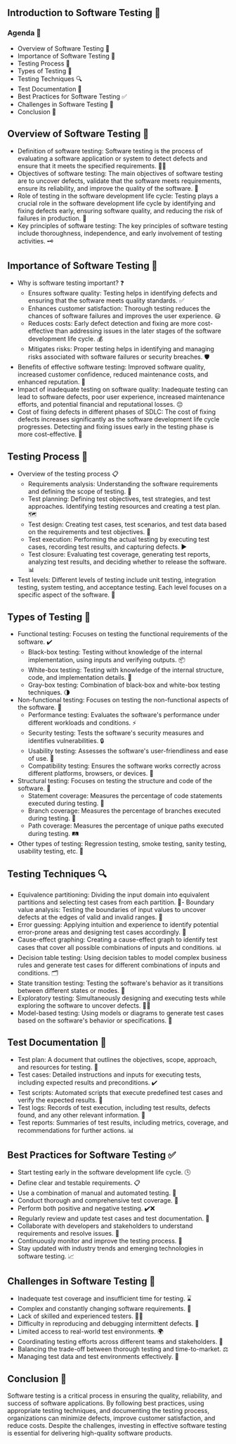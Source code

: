 ## Introduction to Software Testing 🧪

### Agenda 📅

- Overview of Software Testing 📝
- Importance of Software Testing 🌟
- Testing Process 🔄
- Types of Testing 📑
- Testing Techniques 🔍
- Test Documentation 📄
- Best Practices for Software Testing ✅
- Challenges in Software Testing 🚧
- Conclusion 🎉

## Overview of Software Testing 📝

- Definition of software testing: Software testing is the process of evaluating a software application or system to detect defects and ensure that it meets the specified requirements. 🕵️‍♂️
- Objectives of software testing: The main objectives of software testing are to uncover defects, validate that the software meets requirements, ensure its reliability, and improve the quality of the software. 🎯
- Role of testing in the software development life cycle: Testing plays a crucial role in the software development life cycle by identifying and fixing defects early, ensuring software quality, and reducing the risk of failures in production. 🚀
- Key principles of software testing: The key principles of software testing include thoroughness, independence, and early involvement of testing activities. 🗝️

## Importance of Software Testing 🌟

- Why is software testing important? ❓
  - Ensures software quality: Testing helps in identifying defects and ensuring that the software meets quality standards. ✅
  - Enhances customer satisfaction: Thorough testing reduces the chances of software failures and improves the user experience. 😃
  - Reduces costs: Early defect detection and fixing are more cost-effective than addressing issues in the later stages of the software development life cycle. 💰
  - Mitigates risks: Proper testing helps in identifying and managing risks associated with software failures or security breaches. 🛡️
- Benefits of effective software testing: Improved software quality, increased customer confidence, reduced maintenance costs, and enhanced reputation. 🌟
- Impact of inadequate testing on software quality: Inadequate testing can lead to software defects, poor user experience, increased maintenance efforts, and potential financial and reputational losses. 😔
- Cost of fixing defects in different phases of SDLC: The cost of fixing defects increases significantly as the software development life cycle progresses. Detecting and fixing issues early in the testing phase is more cost-effective. 💸

## Testing Process 🔄

- Overview of the testing process 📋
  - Requirements analysis: Understanding the software requirements and defining the scope of testing. 📑
  - Test planning: Defining test objectives, test strategies, and test approaches. Identifying testing resources and creating a test plan. 🗺️
  - Test design: Creating test cases, test scenarios, and test data based on the requirements and test objectives. 📝
  - Test execution: Performing the actual testing by executing test cases, recording test results, and capturing defects. ▶️
  - Test closure: Evaluating test coverage, generating test reports, analyzing test results, and deciding whether to release the software. 📊
- Test levels: Different levels of testing include unit testing, integration testing, system testing, and acceptance testing. Each level focuses on a specific aspect of the software. 🔬

## Types of Testing 📑

- Functional testing: Focuses on testing the functional requirements of the software. ✔️
  - Black-box testing: Testing without knowledge of the internal implementation, using inputs and verifying outputs. 📦
  - White-box testing: Testing with knowledge of the internal structure, code, and implementation details. 📄
  - Gray-box testing: Combination of black-box and white-box testing techniques. 🌗
- Non-functional testing: Focuses on testing the non-functional aspects of the software. 🚀
  - Performance testing: Evaluates the software's performance under different workloads and conditions. ⚡
  - Security testing: Tests the software's security measures and identifies vulnerabilities. 🔒
  - Usability testing: Assesses the software's user-friendliness and ease of use. 👤
  - Compatibility testing: Ensures the software works correctly across different platforms, browsers, or devices. 🔄
- Structural testing: Focuses on testing the structure and code of the software. 🧱
  - Statement coverage: Measures the percentage of code statements executed during testing. 📝
  - Branch coverage: Measures the percentage of branches executed during testing. 🌳
  - Path coverage: Measures the percentage of unique paths executed during testing. 🛤️
- Other types of testing: Regression testing, smoke testing, sanity testing, usability testing, etc. 🔄

## Testing Techniques 🔍

- Equivalence partitioning: Dividing the input domain into equivalent partitions and selecting test cases from each partition. 🧩- Boundary value analysis: Testing the boundaries of input values to uncover defects at the edges of valid and invalid ranges. 🚧
- Error guessing: Applying intuition and experience to identify potential error-prone areas and designing test cases accordingly. 🤔
- Cause-effect graphing: Creating a cause-effect graph to identify test cases that cover all possible combinations of inputs and conditions. 📊
- Decision table testing: Using decision tables to model complex business rules and generate test cases for different combinations of inputs and conditions. 🗂️
- State transition testing: Testing the software's behavior as it transitions between different states or modes. 🔀
- Exploratory testing: Simultaneously designing and executing tests while exploring the software to uncover defects. 🕵️‍♀️
- Model-based testing: Using models or diagrams to generate test cases based on the software's behavior or specifications. 📐

## Test Documentation 📄

- Test plan: A document that outlines the objectives, scope, approach, and resources for testing. 📝
- Test cases: Detailed instructions and inputs for executing tests, including expected results and preconditions. ✔️
- Test scripts: Automated scripts that execute predefined test cases and verify the expected results. 📜
- Test logs: Records of test execution, including test results, defects found, and any other relevant information. 📝
- Test reports: Summaries of test results, including metrics, coverage, and recommendations for further actions. 📊

## Best Practices for Software Testing ✅

- Start testing early in the software development life cycle. 🕓
- Define clear and testable requirements. 📋
- Use a combination of manual and automated testing. 🔁
- Conduct thorough and comprehensive test coverage. 🚀
- Perform both positive and negative testing. ✔️❌
- Regularly review and update test cases and test documentation. 🔄
- Collaborate with developers and stakeholders to understand requirements and resolve issues. 👥
- Continuously monitor and improve the testing process. 🔄
- Stay updated with industry trends and emerging technologies in software testing. 📈

## Challenges in Software Testing 🚧

- Inadequate test coverage and insufficient time for testing. ⌛
- Complex and constantly changing software requirements. 🔄
- Lack of skilled and experienced testers. 👨‍💻
- Difficulty in reproducing and debugging intermittent defects. 🐞
- Limited access to real-world test environments. 🌍
- Coordinating testing efforts across different teams and stakeholders. 👥
- Balancing the trade-off between thorough testing and time-to-market. ⚖️
- Managing test data and test environments effectively. 📂

## Conclusion 🎉

Software testing is a critical process in ensuring the quality, reliability, and success of software applications. By following best practices, using appropriate testing techniques, and documenting the testing process, organizations can minimize defects, improve customer satisfaction, and reduce costs. Despite the challenges, investing in effective software testing is essential for delivering high-quality software products.
